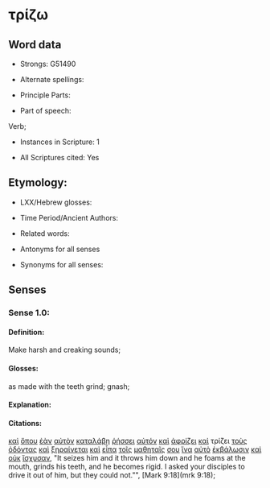 # τρίζω 

<!-- Status: S2=NeedsReview -->
<!-- Lexica used for edits: BDAG, FFM, LN, A-S -->

## Word data

* Strongs: G51490

* Alternate spellings:

* Principle Parts: 

* Part of speech: 

Verb;

* Instances in Scripture: 1

* All Scriptures cited: Yes

## Etymology: 

* LXX/Hebrew glosses: 

* Time Period/Ancient Authors: 

* Related words: 

* Antonyms for all senses

* Synonyms for all senses: 

## Senses 

### Sense 1.0:

#### Definition: 

Make harsh and creaking sounds;

#### Glosses:

as made with the teeth grind; gnash;

#### Explanation:

#### Citations:

[καὶ](../G25320/01.md) [ὅπου](../G36990/01.md) [ἐὰν](../G14370/01.md) [αὐτὸν](../G08460/01.md) [καταλάβῃ](../G26380/01.md) [ῥήσσει](../G44860/01.md) [αὐτόν](../G08460/01.md) [καὶ](../G25320/01.md) [ἀφρίζει](../G08750/01.md) [καὶ](../G25320/01.md) τρίζει [τοὺς](../G35880/01.md) [ὀδόντας](../G35990/01.md) [καὶ](../G25320/01.md) [ξηραίνεται](../G35830/01.md) [καὶ](../G25320/01.md) [εἶπα](../G30040/01.md) [τοῖς](../G35880/01.md) [μαθηταῖς](../G31010/01.md) [σου](../G47710/01.md) [ἵνα](../G24430/01.md) [αὐτὸ](../G08460/01.md) [ἐκβάλωσιν](../G15440/01.md) [καὶ](../G25320/01.md) [οὐκ](../G37560/01.md) [ἴσχυσαν](../G24800/01.md), 
"It seizes him and it throws him down and he foams at the mouth, grinds his teeth, and he becomes rigid. I asked your disciples to drive it out of him, but they could not."", 
[Mark 9:18](mrk 9:18); 
